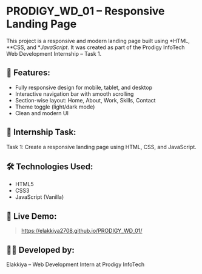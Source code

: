 # PRODIGY_WD_01 – Responsive Landing Page

This project is a responsive and modern landing page built using *HTML, **CSS, and **JavaScript*. It was created as part of the Prodigy InfoTech Web Development Internship – Task 1.

## 🌟 Features:
- Fully responsive design for mobile, tablet, and desktop
- Interactive navigation bar with smooth scrolling
- Section-wise layout: Home, About, Work, Skills, Contact
- Theme toggle (light/dark mode)
- Clean and modern UI

## 📌 Internship Task:
Task 1: Create a responsive landing page using HTML, CSS, and JavaScript.

## 🛠️ Technologies Used:
- HTML5
- CSS3
- JavaScript (Vanilla)
## 🔗 Live Demo:
>https://elakkiya2708.github.io/PRODIGY_WD_01/

## 👩‍💻 Developed by:
Elakkiya – Web Development Intern at Prodigy InfoTech

